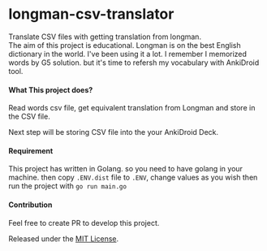 # longman-csv-translator
Translate CSV files with getting translation from longman.   
The aim of this project is educational.
Longman is on the best English dictionary in the world. I've been using it a lot.
I remember I memorized words by G5 solution. but it's time to refersh my vocabulary with AnkiDroid tool.


#### What This project does?
Read words csv file, get equivalent translation from Longman and store in the CSV file.

Next step will be storing CSV file into the your AnkiDroid Deck.

#### Requirement
This project has written in Golang. so you need to have golang in your machine.
then copy `.ENV.dist` file to `.ENV`, change values as you wish then run the project with `go run main.go`
#### Contribution
Feel free to create PR to develop this project.

Released under the [MIT License](https://github.com/yuseferi/longman-csv-translator/blob/main/LICENSE).